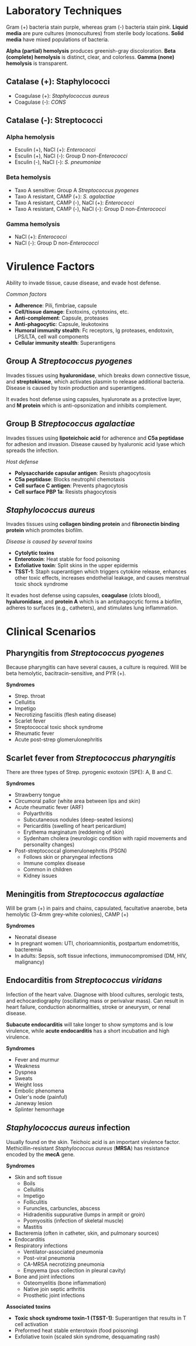 # Laboratory Techniques
Gram (+) bacteria stain purple, whereas gram (-) bacteria stain pink. **Liquid media** are pure cultures (monocultures) from sterile body locations. **Solid media** have mixed populations of bacteria.

**Alpha (partial) hemolysis** produces greenish-gray discoloration. **Beta (complete) hemolysis** is distinct, clear, and colorless. **Gamma (none) hemolysis** is transparent.
## Catalase (+): Staphylococci
- Coagulase (+): *Staphylococcus aureus*
- Coagulase (-): *CONS*
## Catalase (-): Streptococci
### Alpha hemolysis
- Esculin (+), NaCl (+): *Enterococci*
- Esculin (+), NaCl (-): Group D non-*Enterococci*
- Esculin (-), NaCl (-): *S. pneumoniae*
### Beta hemolysis
- Taxo A sensitive: Group A *Streptococcus pyogenes*
- Taxo A resistant, CAMP (+): *S. agalactiae*
- Taxo A resistant, CAMP (-), NaCl (+): *Enterococci*
- Taxo A resistant, CAMP (-), NaCl (-): Group D non-*Enterococci*
### Gamma hemolysis
- NaCl (+): *Enterococci*
- NaCl (-): Group D non-*Enterococci*
# Virulence Factors
Ability to invade tissue, cause disease, and evade host defense.

*Common factors*
- **Adherence**: Pili, fimbriae, capsule
- **Cell/tissue damage**: Exotoxins, cytotoxins, etc.
- **Anti-complement**: Capsule, proteases
- **Anti-phagocytic**: Capsule, leukotoxins
- **Humoral immunity stealth**: Fc receptors, Ig proteases, endotoxin, LPS/LTA, cell wall components
- **Cellular immunity stealth**: Superantigens
## Group A *Streptococcus pyogenes*
Invades tissues using **hyaluronidase**, which breaks down connective tissue, and **streptokinase**, which activates plasmin to release additional bacteria. Disease is caused by toxin production and superantigens.

It evades host defense using capsules, hyaluronate as a protective layer, and **M protein** which is anti-opsonization and inhibits complement.
## Group B *Streptococcus agalactiae*
Invades tissues using **lipoteichoic acid** for adherence and **C5a peptidase** for adhesion and invasion. Disease caused by hyaluronic acid lyase which spreads the infection.

*Host defense*
- **Polysaccharide capsular antigen**: Resists phagocytosis
- **C5a peptidase**: Blocks neutrophil chemotaxis
- **Cell surface C antigen**: Prevents phagocytosis
- **Cell surface PBP 1a**: Resists phagocytosis
## *Staphylococcus aureus*
Invades tissues using **collagen binding protein** and **fibronectin binding protein** which promotes biofilm. 

*Disease is caused by several toxins*
- **Cytolytic toxins**
- **Enterotoxin**: Heat stable for food poisoning
- **Exfoliative toxin**: Split skins in the upper epidermis
- **TSST-1**: Staph superantigen which triggers cytokine release, enhances other toxic effects, increases endothelial leakage, and causes menstrual toxic shock syndrome

It evades host defense using capsules, **coagulase** (clots blood), **hyaluronidase**, and **protein A** which is an antiphagocytic forms a biofilm, adheres to surfaces (e.g., catheters), and stimulates lung inflammation.
# Clinical Scenarios
## Pharyngitis from *Streptococcus pyogenes*
Because pharyngitis can have several causes, a culture is required. Will be beta hemolytic, bacitracin-sensitive, and PYR (+).

**Syndromes**
- Strep. throat
- Cellulitis
- Impetigo
- Necrotizing fasciitis (flesh eating disease)
- Scarlet fever
- Streptococcal toxic shock syndrome
- Rheumatic fever
- Acute post-strep glomerulonephritis
## Scarlet fever from *Streptococcus pharyngitis*
There are three types of Strep. pyrogenic exotoxin (SPE): A, B and C.

**Syndromes**
- Strawberry tongue
- Circumoral pallor (white area between lips and skin)
- Acute rheumatic fever (ARF)
	- Polyarthritis
	- Subcutaneous nodules (deep-seated lesions)
	- Pericarditis (swelling of heart pericardium)
	- Erythema marginatum (reddening of skin)
	- Sydenham cholera (neurologic condition with rapid movements and personality changes)
- Post-streptococcal glomerulonephritis (PSGN)
	- Follows skin or pharyngeal infections
	- Immune complex disease
	- Common in children
	- Kidney issues
## Meningitis from *Streptococcus agalactiae*
Will be gram (+) in pairs and chains, capsulated, facultative anaerobe, beta hemolytic (3-4mm grey-white colonies), CAMP (+)

**Syndromes**
- Neonatal disease
- In pregnant women: UTI, chorioamnionitis, postpartum endometritis, bacteremia
- In adults: Sepsis, soft tissue infections, immunocompromised (DM, HIV, malignancy)
## Endocarditis from *Streptococcus viridans*
Infection of the heart valve. Diagnose with blood cultures, serologic tests, and echocardiography (oscillating mass or perivalvar mass). Can result in heart failure, conduction abnormalities, stroke or aneurysm, or renal disease. 

**Subacute endocarditis** will take longer to show symptoms and is low virulence, while **acute endocarditis** has a short incubation and high virulence.

**Syndromes**
- Fever and murmur
- Weakness
- Dyspnea
- Sweats
- Weight loss
- Embolic phenomena
- Osler's node (painful)
- Janeway lesion
- Splinter hemorrhage
## *Staphylococcus aureus* infection
Usually found on the skin. Teichoic acid is an important virulence factor. Methicillin-resistant *Staphylococcus aureus* (**MRSA**) has resistance encoded by the **mecA** gene.

**Syndromes**
- Skin and soft tissue
	- Boils
	- Cellulitis
	- Impetigo
	- Folliculitis
	- Furuncles, carbuncles, abscess
	- Hidradenitis suppurative (lumps in armpit or groin)
	- Pyomyositis (infection of skeletal muscle)
	- Mastitis
- Bacteremia (often in catheter, skin, and pulmonary sources)
- Endocarditis
- Respiratory infections
	- Ventilator-associated pneumonia
	- Post-viral pneumonia
	- CA-MRSA necrotizing pneumonia
	- Empyema (pus collection in pleural cavity)
- Bone and joint infections
	- Osteomyelitis (bone inflammation)
	- Native join septic arthritis
	- Prosthetic joint infections

**Associated toxins**
- **Toxic shock syndrome toxin-1 (TSST-1)**: Superantigen that results in T cell activation
- Preformed heat stable enterotoxin (food poisoning)
- Exfoliative toxin (scaled skin syndrome, desquamating rash)